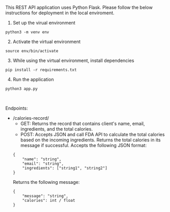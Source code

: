 This REST API application uses Python Flask. Please follow the below instructions for deployment in the local enviroment. <br>

1. Set up the virual environment
```
python3 -m venv env
```
2. Activate the virtual environment
```
source env/bin/activate
```
3. While using the virtual environment, install dependencies
```
pip install -r requirements.txt
```
4. Run the application
```
python3 app.py
```

<br>

Endpoints:<br>
- /calories-record/
    - GET: Returns the record that contains client's name, email, ingredients, and the total calories. 
    - POST: Accepts JSON and call FDA API to calculate the total calories based on the incoming ingredients. Returns the total calories in its message if successful. Accepts the following JSON format:
    ```
    {
        "name": "string",
        "email": "string",
        "ingredients": ["string1", "string2"]
    }
    ``` 
    Returns the following message:
    ```
    {
        "message": "string",
        "calories": int / float
    }
    ```